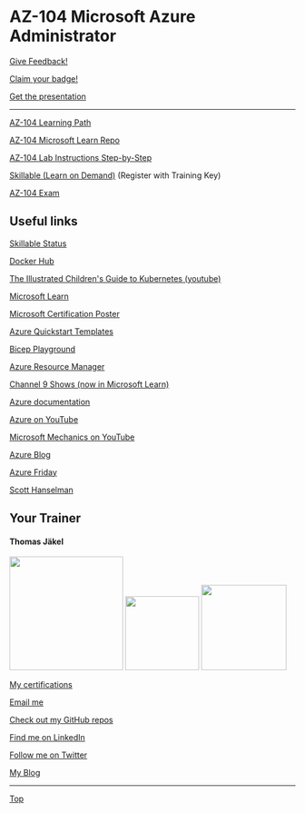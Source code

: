 # AZ-104 Microsoft Azure Administrator

[Give Feedback!](https://www.metricsthatmatter.com/url/u.aspx?D3915871D195101803)

[Claim your badge!](https://learn.microsoft.com/users/me/achievements?redeem=9ZKD33&WT.mc_id=ilt_partner_webpage_wwl&ocid=5189688)

[Get the presentation](pdf)

---

[AZ-104 Learning Path ](https://learn.microsoft.com/en-us/users/msftofficialcurriculum-4292/collections/xe42fkkpzr6roe)

[AZ-104 Microsoft Learn Repo](https://github.com/MicrosoftLearning/AZ-104-MicrosoftAzureAdministrator)

[AZ-104 Lab Instructions Step-by-Step](https://microsoftlearning.github.io/AZ-104-MicrosoftAzureAdministrator/)

[Skillable (Learn on Demand)](https://brainymotion.learnondemand.net) (Register with Training Key)

[AZ-104 Exam](https://docs.microsoft.com/en-us/learn/certifications/exams/az-104)







## Useful links

[Skillable Status](https://status.skillable.com/)

[Docker Hub](https://hub.docker.com/)

[The Illustrated Children's Guide to Kubernetes (youtube)](https://www.youtube.com/watch?v=4ht22ReBjno)

[Microsoft Learn](https://docs.microsoft.com/en-us/learn/)

[Microsoft Certification Poster](https://aka.ms/traincertposter)

[Azure Quickstart Templates](https://learn.microsoft.com/en-us/samples/browse/?expanded=azure&products=azure-resource-manager)

[Bicep Playground](https://aka.ms/bicepdemo)

[Azure Resource Manager](https://learn.microsoft.com/en-us/azure/azure-resource-manager/management/overview)

[Channel 9 Shows (now in Microsoft Learn)](https://docs.microsoft.com/en-us/shows/browse)

[Azure documentation](https://docs.microsoft.com/en-us/azure/)

[Azure on YouTube](https://www.youtube.com/c/MicrosoftAzure)

[Microsoft Mechanics on YouTube](https://www.youtube.com/c/MicrosoftMechanicsSeries)

[Azure Blog](https://azure.microsoft.com/en-us/blog/)

[Azure Friday](https://docs.microsoft.com/en-us/shows/azure-friday/)

[Scott Hanselman](https://www.hanselman.com/)


##  Your Trainer
#### Thomas Jäkel

<img src="https://download69118.blob.core.windows.net/anon/Profilbild.jpg" width="200"/>
<a href="https://www.credly.com/badges/c1fe9e82-60d2-4268-8204-3709479a2bf9/public_url"><img src="https://download69118.blob.core.windows.net/anon/microsoft-certified-trainer-2023-2024.png" width="130"/></a>
<a href="https://www.credly.com/badges/fc4737d8-923a-4d37-8f1a-497c08a7c1ff/public_url"><img src="https://download69118.blob.core.windows.net/anon/AAI-badge.png" width="150"/></a>

[My certifications](https://www.credly.com/users/thomas-jakel)

[Email me](mailto:thomas.jaekel@brainymotion.de?subject=AZ-104)

[Check out my GitHub repos](https://github.com/www42)

[Find me on LinkedIn](https://linkedin.com/in/tjkkll)

[Follow me on Twitter](https://twitter.com/tjkkll)

[My Blog](https://blog.az.training)

---

[Top](#az-104-microsoft-azure-administrator)